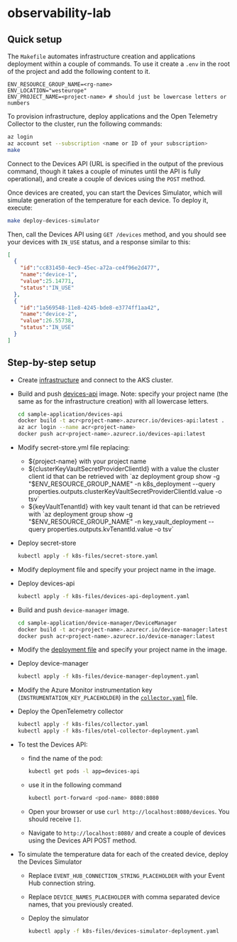 # observability-lab

## Quick setup

The `Makefile` automates infrastructure creation and applications deployment within a couple of commands.
To use it create a `.env` in the root of the project and add the following content to it.

```text
ENV_RESOURCE_GROUP_NAME=<rg-name>
ENV_LOCATION="westeurope"
ENV_PROJECT_NAME=<project-name> # should just be lowercase letters or numbers
```

To provision infrastructure, deploy applications and the Open Telemetry Collector to the cluster, run the following commands:

```bash
az login
az account set --subscription <name or ID of your subscription>
make
```

Connect to the Devices API (URL is specified in the output of the previous command, though it takes a couple of minutes until the API is fully operational), and create a couple of devices using the `POST` method.

Once devices are created, you can start the Devices Simulator, which will simulate generation of the temperature for each device.
To deploy it, execute:

```bash
make deploy-devices-simulator
```

Then, call the Devices API using `GET /devices` method, and you should see your devices with `IN_USE` status, and a response similar to this:

```json
[
  {
    "id":"cc831450-4ec9-45ec-a72a-ce4f96e2d477",
    "name":"device-1",
    "value":25.14771,
    "status":"IN_USE"
  },
  {
    "id":"1a569548-11e8-4245-bde8-e3774ff1aa42",
    "name":"device-2",
    "value":26.55738,
    "status":"IN_USE"
  }
]
```

## Step-by-step setup

* Create [infrastructure](./infrastructure/README.md) and connect to the AKS cluster.
* Build and push [devices-api](./sample-application/devices-api/README.md) image.
  Note: specify your project name (the same as for the infrastructure creation) with all lowercase letters.

  ```bash
  cd sample-application/devices-api
  docker build -t acr<project-name>.azurecr.io/devices-api:latest .
  az acr login --name acr<project-name>
  docker push acr<project-name>.azurecr.io/devices-api:latest
  ```

* Modify secret-store.yml file replacing:
  * ${project-name} with your project name
  * ${clusterKeyVaultSecretProviderClientId} with a value the cluster client id that can be retrieved with `az deployment group show -g "$ENV_RESOURCE_GROUP_NAME" -n k8s_deployment --query properties.outputs.clusterKeyVaultSecretProviderClientId.value -o tsv`
  * ${keyVaultTenantId} with key vault tenant id that can be retrieved with `az deployment group show -g "$ENV_RESOURCE_GROUP_NAME" -n key_vault_deployment --query properties.outputs.kvTenantId.value -o tsv`
* Deploy secret-store

  ```bash
  kubectl apply -f k8s-files/secret-store.yaml
  ```
  
* Modify deployment file and specify your project name in the image.
* Deploy devices-api

  ```bash
  kubectl apply -f k8s-files/devices-api-deployment.yaml
  ```

* Build and push `device-manager` image.

  ```bash
  cd sample-application/device-manager/DeviceManager
  docker build -t acr<project-name>.azurecr.io/device-manager:latest .
  docker push acr<project-name>.azurecr.io/device-manager:latest
  ```

* Modify the [deployment file](./k8s-files/device-manager-deployment.yaml) and specify your project name in the image.
* Deploy device-manager

  ```bash
  kubectl apply -f k8s-files/device-manager-deployment.yaml
  ```

* Modify the Azure Monitor instrumentation key (`INSTRUMENTATION_KEY_PLACEHOLDER`) in the [`collector.yaml`](./k8s-files/collector.yaml) file.
* Deploy the OpenTelemetry collector

    ```bash
    kubectl apply -f k8s-files/collector.yaml
    kubectl apply -f k8s-files/otel-collector-deployment.yaml
    ```

* To test the Devices API:
  * find the name of the pod:

    ```bash
    kubectl get pods -l app=devices-api
    ```

  * use it in the following command

    ```bash
    kubectl port-forward <pod-name> 8080:8080
    ```

  * Open your browser or use `curl http://localhost:8080/devices`. You should receive `[]`.
  * Navigate to `http://localhost:8080/` and create a couple of devices using the Devices API POST method.
* To simulate the temperature data for each of the created device, deploy the Devices Simulator
  * Replace `EVENT_HUB_CONNECTION_STRING_PLACEHOLDER` with your Event Hub connection string.
  * Replace `DEVICE_NAMES_PLACEHOLDER` with comma separated device names, that you previously created.
  * Deploy the simulator

    ```bash
    kubectl apply -f k8s-files/devices-simulator-deployment.yaml
    ```
